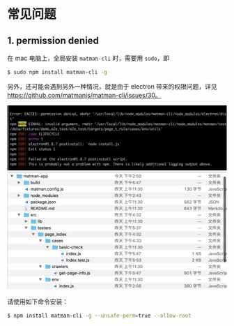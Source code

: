 # 常见问题


## 1. permission denied


在 mac 电脑上，全局安装 `matman-cli` 时，需要用 `sudo`，即

```bash
$ sudo npm install matman-cli -g
```

另外，还可能会遇到另外一种情况，就是由于 electron 带来的权限问题，详见 https://github.com/matmanjs/matman-cli/issues/30。

![electron-permission](../images/faq/electron-permission.png)
![`matman` 项目结构](../images/matmanproject.png)

请使用如下命令安装：

```bash
$ npm install matman-cli -g --unsafe-perm=true --allow-root
```
